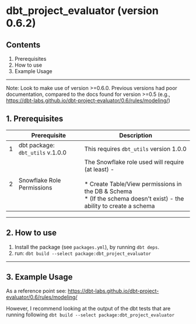 # dbt_project_evaluator (version 0.6.2)

## Contents

1. Prerequisites
2. How to use
3. Example Usage

---

Note: Look to make use of version >=0.6.0. Previous versions had poor documentation, compared to the docs found for version >=0.5 (e.g., https://dbt-labs.github.io/dbt-project-evaluator/0.6/rules/modeling/)

## 1. Prerequisites


|   | Prerequisite                       | Description                                                      |
| - | ---------------------------------- | ---------------------------------------------------------------- |
| 1 | dbt package: `dbt_utils` v.1.0.0   | This requires `dbt_utils` version 1.0.0 |
| 2 | Snowflake Role Permissions | The Snowflake role used will require (at least) - <br/><br/>* Create Table/View permissions in the DB & Schema<br/>* (If the schema doesn't exist) - the ability to create a schema |

---

## 2. How to use

1. Install the package (see `packages.yml`), by running `dbt deps`.
2. run: `dbt build --select package:dbt_project_evaluator`

---

## 3. Example Usage

As a reference point see: https://dbt-labs.github.io/dbt-project-evaluator/0.6/rules/modeling/

However, I recommend looking at the output of the dbt tests that are running following `dbt build --select package:dbt_project_evaluator`
